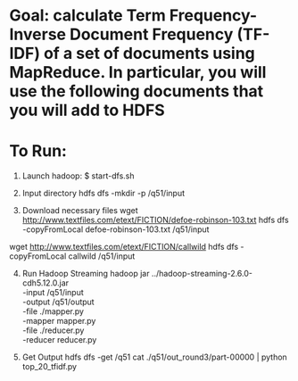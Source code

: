 # Goal: calculate Term Frequency-Inverse Document Frequency (TF-IDF) of a set of documents using MapReduce. In particular, you will use the following documents that you will add to HDFS

# To Run:
1. Launch hadoop: 
$ start-dfs.sh

2. Input directory
hdfs dfs -mkdir -p /q51/input

3. Download necessary files 
wget http://www.textfiles.com/etext/FICTION/defoe-robinson-103.txt
hdfs dfs -copyFromLocal defoe-robinson-103.txt /q51/input

wget http://www.textfiles.com/etext/FICTION/callwild
hdfs dfs -copyFromLocal callwild /q51/input

4. Run Hadoop Streaming
hadoop jar ../hadoop-streaming-2.6.0-cdh5.12.0.jar \
-input /q51/input \
-output /q51/output \
-file ./mapper.py \
-mapper mapper.py \
-file ./reducer.py \
-reducer reducer.py

5. Get Output
hdfs dfs -get /q51
cat ./q51/out_round3/part-00000 | python top_20_tfidf.py
